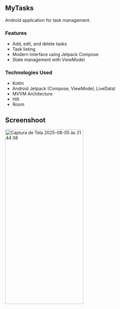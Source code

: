 ## MyTasks
Android application for task management.

### Features
- Add, edit, and delete tasks
- Task listing
- Modern interface using Jetpack Compose
- State management with ViewModel
  
### Technologies Used
- Kotlin
- Android Jetpack (Compose, ViewModel, LiveData)
- MVVM Architecture
- Hilt
- Room

## Screenshoot
<img width="253" height="563" alt="Captura de Tela 2025-08-05 às 21 44 08" src="https://github.com/user-attachments/assets/8842ec2f-ca3f-4615-a2e2-724b5fbb3849" />
